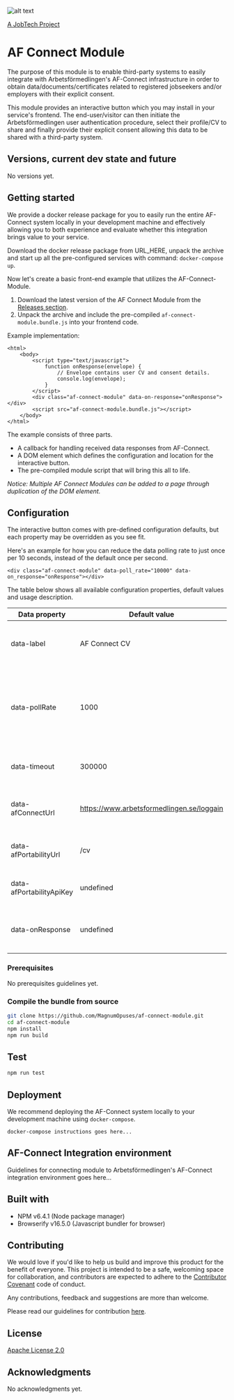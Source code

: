 ![alt text][logo]

[logo]: https://github.com/MagnumOpuses/project-meta/blob/master/img/jobtechdev_black.png "JobTech dev logo"

[A JobTech Project](https://www.jobtechdev.se)

# AF Connect Module

The purpose of this module is to enable third-party systems to easily integrate with Arbetsförmedlingen's AF-Connect infrastructure in order to obtain data/documents/certificates related to registered jobseekers and/or employers with their explicit consent.

This module provides an interactive button which you may install in your service's frontend. The end-user/visitor can then initiate the Arbetsförmedlingen user authentication procedure, select their profile/CV to share and finally provide their explicit consent allowing this data to be shared with a third-party system.

## Versions, current dev state and future

No versions yet.

## Getting started

We provide a docker release package for you to easily run the entire AF-Connect system locally in your development machine and effectively allowing you to both experience and evaluate whether this integration brings value to your service.

Download the docker release package from URL_HERE, unpack the archive and start up all the pre-configured services with command: `docker-compose up`.

Now let's create a basic front-end example that utilizes the AF-Connect-Module.

1. Download the latest version of the AF Connect Module from the [Releases section](https://github.com/MagnumOpuses/af-connect-module/releases).
2. Unpack the archive and include the pre-compiled `af-connect-module.bundle.js` into your frontend code.

Example implementation:

```
<html>
    <body>
        <script type="text/javascript">
            function onResponse(envelope) {
                // Envelope contains user CV and consent details.
                console.log(envelope);
            }
        </script>
        <div class="af-connect-module" data-on-response="onResponse"></div>
        <script src="af-connect-module.bundle.js"></script>
    </body>
</html>
```

The example consists of three parts.

- A callback for handling received data responses from AF-Connect.
- A DOM element which defines the configuration and location for the interactive button.
- The pre-compiled module script that will bring this all to life.

_Notice: Multiple AF Connect Modules can be added to a page through duplication of the DOM element._

## Configuration

The interactive button comes with pre-defined configuration defaults, but each property may be overridden as you see fit.

Here's an example for how you can reduce the data polling rate to just once per 10 seconds, instead of the default once per second.

```
<div class="af-connect-module" data-poll_rate="10000" data-on_response="onResponse"></div>
```

The table below shows all available configuration properties, default values and usage description.

| Data property            | Default value                             | Description                                                                                    |
| ------------------------ | ----------------------------------------- | ---------------------------------------------------------------------------------------------- |
| data-label               | AF Connect CV                             | The text label of the AF Connect Module button.                                                |
| data-pollRate            | 1000                                      | SSO cookie checking frequency, repeats until cookie has been populated or the timeout reached. |
| data-timeout             | 300000                                    | Duration of how long to wait for SSO cookie.                                                   |
| data-afConnectUrl        | https://www.arbetsformedlingen.se/loggain | Authentication page url for the end-user to obtain their SSO cookie.                           |
| data-afPortabilityUrl    | /cv                                       | Service endpoint to fetch end-user CV from.                                                    |
| data-afPortabilityApiKey | undefined                                 | Service endpoint to fetch end-user CV from.                                                    |
| data-onResponse          | undefined                                 | Name of callback function to call upon fetched CV.                                             |

### Prerequisites

No prerequisites guidelines yet.

### Compile the bundle from source

```bash
git clone https://github.com/MagnumOpuses/af-connect-module.git
cd af-connect-module
npm install
npm run build
```

## Test

```bash
npm run test
```

## Deployment

We recommend deploying the AF-Connect system locally to your development machine using `docker-compose`.

```
docker-compose instructions goes here...
```

## AF-Connect Integration environment

Guidelines for connecting module to Arbetsförmedlingen's AF-Connect integration environment goes here...

## Built with

- NPM v6.4.1 (Node package manager)
- Browserify v16.5.0 (Javascript bundler for browser)

## Contributing

We would love if you'd like to help us build and improve this product for the benefit of everyone. This project is intended to be a safe, welcoming space for collaboration, and contributors are expected to adhere to the [Contributor Covenant](http://contributor-covenant.org/) code of conduct.

Any contributions, feedback and suggestions are more than welcome.

Please read our guidelines for contribution [here](CONTRIBUTING_TEMPLATE.md).

## License

[Apache License 2.0](LICENSE.md)

## Acknowledgments

No acknowledgments yet.
